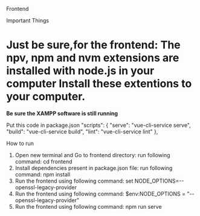 

Frontend

Important Things
# Just  be sure,for the frontend: The npv, npm and nvm extensions are installed with node.js in your computer Install these extentions to your computer.

**Be sure the XAMPP software is still running**

Put this code in package.json
"scripts": {
   "serve": "vue-cli-service serve",
   "build": "vue-cli-service build",
   "lint": "vue-cli-service lint"
},

How to run
1. Open new terminal and Go to frontend directory: run following command: cd frontend
2. Install dependencies present in package.json file: run following command: npm install
4. Run the frontend using following command: set NODE_OPTIONS=--openssl-legacy-provider
5. Run the frontend using following command: $env:NODE_OPTIONS = "--openssl-legacy-provider"
6. Run the frontend using following command: npm run serve